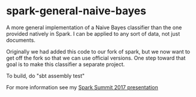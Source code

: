 # spark-general-naive-bayes
A more general implementation of a Naive Bayes classifier than the one provided natively in Spark.
I can be applied to any sort of data, not just documents.

Originally we had added this code to our fork of spark, but we now want to get off the fork so that we can use official versions.
One step toward that goal is to make this classifier a separate project.

To build, do "sbt assembly test"

For more information see my [Spark Summit 2017 presentation](https://www.youtube.com/watch?v=Y_rckbjA9sE)